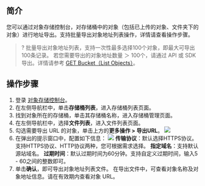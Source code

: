 ## 简介

您可以通过对象存储控制台，对存储桶中的对象（包括已上传的对象、文件夹下的对象）进行地址导出。支持批量导出对象地址列表操作，详情请查看操作步骤。

>? 批量导出对象地址列表，支持一次性最多选择100个对象，即最大可导出100条记录。
> 若您需要导出的对象地址数量 ＞ 100个，请通过 API 或 SDK 导出。详情请参考 [GET Bucket（List Objects）](https://cloud.tencent.com/document/product/436/7734)。
> 


## 操作步骤

1. 登录 [对象存储控制台](https://console.cloud.tencent.com/cos5)。
2. 在左侧导航栏中，单击**存储桶列表**，进入存储桶列表页面。
3. 找到对象所在的存储桶，单击其存储桶名称，进入存储桶管理页面。
4. 在左侧导航栏中，选择**文件列表**，进入文件列表页面。
5. 勾选需要导出 URL 的对象，单击上方的**更多操作 > 导出URL**。
![](https://main.qcloudimg.com/raw/2d93469e3d9d5778869f74e10af65289.png)
6. 在弹出的提示窗口中，配置如下信息：
![](https://main.qcloudimg.com/raw/a0fc18e1f529d94007e29f00d69cf1ee.png)
**传输协议**：默认选择HTTPS协议。支持HTTPS协议、HTTP协议两种，您可根据需求选择。
**指定域名**：支持默认源站域名。
**过期时间**：默认过期时间为60分钟。支持自定义过期时间，输入5 - 60之间的整数即可。
7. 单击**确认**，即可导出对象地址列表文件。
在导出文件中，可查看对象名称及对象地址信息。请在有效期内查看对象 URL。
